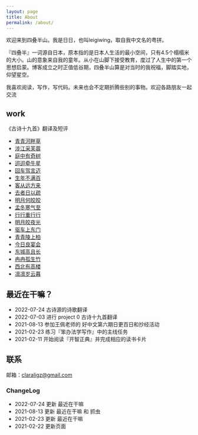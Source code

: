 ```yaml
---
layout: page
title: About
permalink: /about/
---
```



欢迎来到四叠半山。我是日日，也叫leigiwing，取自我中文名的粤拼。

『四叠半』一词源自日本，原本指的是日本人生活的最小空间，只有4.5个榻榻米的大小。山的意象来自我的童年。从小在山脚下接受教育，度过了人生中的第一个思想启蒙。博客成立之时正值低谷期，四叠半山算是对当时的我祝福，脚踏实地，仰望星空。

我喜欢阅读，写作，写代码。未来也会不定期折腾些别的事物。欢迎各路朋友一起交流

## work
《古诗十九首》翻译及短评
- [青青河畔草](../LeiGitWing.github.io/_posts/2022-07-05-translate.md)
- [涉江采芙蓉](../LeiGitWing.github.io/_posts/2022-07-06-translate2.md)
- [庭中有奇树](../LeiGitWing.github.io/_posts/2022-07-07-translate3.md)
- [迢迢牵牛星](../LeiGitWing.github.io/_posts/2022-07-08-translate4.md)
- [回车驾言迈](../LeiGitWing.github.io/_posts/2022-07-09-translate5.md)
- [生年不满百](../LeiGitWing.github.io/_posts/2022-07-10-translate6.md)
- [客从远方来](../LeiGitWing.github.io/_posts/2022-07-11-translate7.md)
- [去者日以疏](../LeiGitWing.github.io/_posts/2022-07-12-translate8.md)
- [明月何皎皎](../LeiGitWing.github.io/_posts/2022-07-13-translate9.md)
- [孟冬寒气至](../LeiGitWing.github.io/_posts/2022-07-14-translate10.md)
- [行行重行行](../LeiGitWing.github.io/_posts/2022-07-15-translate11.md)
- [明月皎夜光](../LeiGitWing.github.io/_posts/2022-07-16-translate12.md)
- [驱车上东门](../LeiGitWing.github.io/_posts/2022-07-17-translate13.md)
- [青青陵上柏](../LeiGitWing.github.io/_posts/2022-07-18-translate14.md)
- [今日良宴会](../LeiGitWing.github.io/_posts/2022-07-19-translate15.md)
- [东城高且长](../LeiGitWing.github.io/_posts/2022-07-20-translate16.md)
- [冉冉孤生竹](../LeiGitWing.github.io/_posts/2022-07-21-translate17.md)
- [西北有高楼](../LeiGitWing.github.io/_posts/2022-07-22-translate18.md)
- [凛凛岁云暮](../LeiGitWing.github.io/_posts/2022-07-23-translate19.md)

## 最近在干嘛？
- 2022-07-24 古诗源的诗歌翻译
- 2022-07-03 进行 project 0 古诗十九首翻译
- 2021-08-13 参加王佩老师的 好中文第六期日更百日和抄经活动
- 2021-02-23 练习『笨办法学写作』中的主线任务
- 2021-02-11 开始阅读『开智正典』并完成相应的读书卡片

## 联系

邮箱：claraligz@gmail.com

### ChangeLog

- 2022-07-24 更新 最近在干嘛
- 2021-08-13 更新 最近在干嘛 和 抓虫
- 2021-02-23 更新 最近在干嘛
- 2021-02-22 更新页面